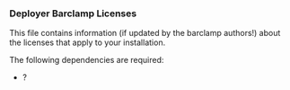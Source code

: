 ### Deployer Barclamp Licenses

This file contains information (if updated by the barclamp authors!) about the licenses that apply to your installation.

The following dependencies are required:

* ?



